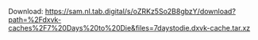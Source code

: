 Download: https://sam.nl.tab.digital/s/oZRKz5So2B8gbzY/download?path=%2Fdxvk-caches%2F7%20Days%20to%20Die&files=7daystodie.dxvk-cache.tar.xz
